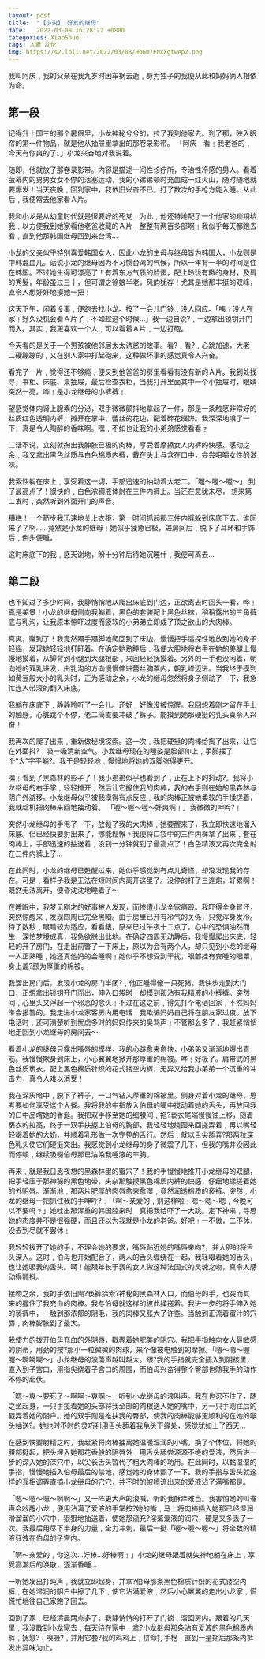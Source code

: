```yaml
---
layout: post
title:  "【小说】 好友的继母"
date:   2022-03-08 16:28:22 +0800
categories: XiaoShuo
tags: 人妻 乱伦
img: https://s2.loli.net/2022/03/08/HbGm7FNxXgtwep2.png
---
```

我叫阿庆﹐我的父亲在我九岁时因车祸去逝﹐身为独子的我便从此和妈妈俩人相依为命。

## 第一段

记得升上国三的那个暑假里，小龙神秘兮兮的，拉了我到他家去。到了那，映入眼帘的第一件物品，就是他从抽屉里拿出的那卷录影带。 「阿庆﹐看﹗我老爸的﹐今天有你爽的了。」小龙兴奋地对我说着。

随即，他就放了那卷录影带。内容是描述一间性诊疗所，专治性冷感的男人。看着萤幕内的男男女女不停的活塞运动，我的小弟弟顿时充血成一红火山，随时随地就要爆发！当天夜晚﹐回到家中，我依旧兴奋不已，打了数次的手枪方能入睡。从此后﹐我便常去他家看Ａ片。

我和小龙是从幼童时代就是很要好的死党﹐为此﹐他还特地配了一个他家的锁钥给我﹐以方便我到她家看他老爸收藏的Ａ片﹐整整有两百多部啊﹗我似乎每天都跑去看﹐直到他那韩国继母回到来台湾…

小龙的父亲似乎特别喜爱韩国女人，因此小龙的生母与继母皆为韩国人，小龙则是中韩混血儿。话说小龙的继母因为不习惯台湾的气候，所以一年有一半的时间是住在韩国。不过她生得可漂亮了！有着东方气质的脸蛋，配上玲珑有緻的身材，及肩的秀髮，年龄虽过三十，但可谓之徐娘半老，风韵犹存！尤其是她那丰挺的双峰，直令人想好好地摸她一把！

这天下午，闲着没事﹐便跑去找小龙。按了一会儿门铃﹐没人回应。「咦﹖没人在家﹗好久没机会看Ａ片了﹐不如趁这个时候…」我一边自说?﹐一边拿出锁钥开门而入。其实﹐我更喜欢一个人﹐可以看着Ａ片﹐一边打砲。

今天看的是关于一个男孩被他邻居太太诱惑的故事。看?﹑看?﹐心跳加速，大老二硬蹦蹦的﹐又在别人家中打起砲来，这种做坏事的感觉真令人兴奋。

看完了一片﹐觉得还不够瘾﹐便又到他爸爸的房里看看有没有新的Ａ片。我到处找寻，书柜、床底、桌抽屉，最后检查衣柜，当我打开里面其中一个小抽屉时，眼睛突然一亮。哗﹗是小龙继母的小裤裤﹗

望感觉体内肾上腺素的分泌，双手微微颤抖地拿起了一件，那是一条触感非常好的丝质红色透明内裤，摊开在掌中，蕾丝的花边，配着碎花缀饰。我深深地嗅了一下，真是令人陶醉的香味啊。嘿﹐不如也让我的小弟弟感觉看看﹖

二话不说，立刻就掏出我肿胀已极的肉棒，享受着摩擦女人内裤的快感。感动之余﹐我又拿出黑色丝质与白色棉质内裤，戴在头上与含在口中，尝尝咀嚼女性的滋味。

我索性躺在床上﹐享受着这一切，手部迅速的抽动着大老二。「喔～喔～喔～」 到了最高点了！很快的﹐白色浓稠液体射在三件内裤上。当还在意犹未尽， 想来第二发时﹐突然听到外面开门的声音。

糟糕！一个箭步我迅速地关上衣柜，第一时间抓起那三件内裤躲到床底下去。谁回来了？啊……竟然是小龙的继母﹗她似乎疲惫已极，进房间后﹐脱下了耳环和手饰后﹐倒头便睡。

这时床底下的我﹐感天谢地，盼十分钟后待她沉睡什﹐我便可离去… 

## 第二段

也不知过了多少时间，我静悄悄地从爬出床底到门边，正欲离去时回头一看，哗﹗真是美景！小龙的继母侧向我躺着，黑色的套装配上黑色丝袜，稍稍露出的三角裤底与乳沟，让我原本惊吓过度而疲软的小弟弟立即成了顶之欲出的大肉棒。

真爽，赚到了！我竟然蹑手蹑脚地爬回到了床边，慢慢把手适探性地放到她的身子轻摇，发现她轻轻地打鼾着。在确定她熟睡后﹐我便大胆地将右手在她的美腿上慢慢地摸着，从脚背到小腿到大腿根部﹐来回轻轻抚摸着。另外的一手也没闲着，朝向她的双乳进发，由乳沟的方向慢慢伸进蕾丝胸罩内，朝乳峰迈进。当我终于摸到如黄豆般大小的乳头时，正为感动之余，小龙的继母忽然将身子侧动了一下，我急忙连人带滚的翻入床底。

我躺在床底下﹐静静聆听了一会儿。还好﹐好像没被惊醒。我回想着刚才留在手上的触感，心脏跳个不停，老二简直要冲破了裤子。能摸到她那硬挺的乳头真令人兴奋！

我再次的爬了出来﹐重新做秘境探索。这一次﹐我把硬挺的肉棒给掏了出来，让它在外面抖?﹐吸一吸清新空气。小龙继母现在的睡姿是脸部仰上﹐手脚摆了个“大”字平躺?。我于是轻轻地﹑慢慢地将她的双脚张得更开。

嘿﹗看到了黑森林的影子了！我小弟弟似乎也看到了﹐正在上下的抖动?。我将小龙继母的右手掌﹐轻轻摊开﹐然后让它握住我的肉棒，我的右手则在她的黑森林与阴户外游移。小龙继母似乎被我摸得有点反应﹐我的肉棒正被她柔软的手揉搓着，我就趁机把肉棒来回地抽动着。 「喔～喔～喔～好爽啊﹗」我微微的呻吟?﹗

突然小龙继母的手甩了一下，放鬆了我的大肉棒﹐她要醒来了，我立即快速地溜入床底。但已经快要射出来了，哪能鬆懈﹖我便将口袋中的三件内裤拿了出来﹐套在肉棒上，手部迅速的抽送着﹐没到一分钟就到了最高点了！白色精液又再次完全射在三件内裤上了…

在此同时，小龙的继母已甦醒过来，她似乎感觉到有点儿奇怪，却没发现我的存在。可是﹐看样子我是无法在短时间内离开这里了。没停的打了三连炮，好累啊！既然无法离开，便昏沈沈地睡着了～ 

在睡眠中，我梦见刚才的好事被人发现，而惨遭小龙全家痛殴。我吓得全身冒汗，突然惊醒来﹐发现四周已完全黑暗。由于房里已开有冷气的关係，只觉浑身发冷。待了数秒﹐眼睛较为适应，看看錶，原来已过午夜十二点了。心中的恐惧油然而生，深怕梦境成真，我急欲脱出此地。在确定四周无动静后，我慢慢爬出床底，轻轻的开了房门，在走出前瞥了一下床上，原以为会有两个人，却只见到小龙的继母一人正熟睡﹐她还真他妈的会睡啊﹗她似乎不想受到干扰，眼部挂有安睡的眼罩，身上盖?颇为厚重的棉被。

我溜出房门后，发现小龙的房门半闭?﹐他正睡得像一只死猪。我快步走到大门口，正想拿出锁钥开门而出，伸入口袋时﹐却摸到那沾有我精液的小裤裤。突然间﹐心里头又浮起一个邪恶的念头﹗不过在这之前﹐得先打个电话回家﹐不然妈妈準会报警的。我走进小龙家客房内用电话﹐我欺骗妈妈自己将在朋友家过夜。放下电话时﹐还可清楚听到忧虑多时的妈妈传来的臭骂声﹗不管那么多了﹐我赶紧悄悄地走回到小龙继母的房间去～

看着小龙的继母只露出嘴唇的模样，我的心跳愈来愈快，小弟弟又渐渐地爆出青筋。我慢慢欺身到床上，小心翼翼地掀开那厚重的棉被。哗﹗好极了。肩带式的黑色丝质亵衣，配上黑色棉质针织的花式镂空内裤，无异又给我小弟弟一个沉重的冲击力，真令人难以消受！

我在深灰暗中﹐脱下了裤子，一口气钻入厚重的棉被里。侧身对着小龙的继母，思考要如何享受这个大餐。我将我的中指放入伯母的嘴中搅动着她的舌头，再放回我的口中品嚐她的香涎。我把双手移至她的细腰间﹐拖?亵衣尾端慢慢往上移，随着亵衣的拉高，终于一双手扶握上伯母的胸部。我轻轻地绕圆来回搓弄着﹐再以嘴轻轻啜着她的大奶，并顺着乳形做一次完整的舌行。然后﹐就以舌尖舔弄?那两粒深色乳头使它们硬挺突出。我感觉到小龙继母的身子微震了几下，但我的嘴并没因此而停顿﹐继续吸啜伯母那已沾染我唾液的丰胸。

再来﹐就是我日思夜想的黑森林里的蜜穴了！我的手慢慢地推开小龙继母的双腿，把手轻压于那神秘的黑色地带，夹杂那触摸黑色棉质内裤的快感，仔细地揉搓着她的外阴唇。渐渐地﹐那两片肥厚的肉唇愈来愈湿﹐竟然润透棉质的亵裤。突然﹐小龙的继母一把抓住我的手呻呼?﹕「啊～亲爱的﹐别这样啦﹗嗯～嗯～嗯﹐今晚可以不要吗﹖」她吐出那浑重的韩国腔来时﹐真把我给吓了一大跳。定下神来﹐寻思她的态度并不是很强硬，而且还以为我就是小龙的老爸。好吧﹗一不做，二不休，没去到尽就不罢休﹗

我轻轻拨开了她的手，不理会她的要求，嘴唇贴近她的嘴唇亲吻?，并大胆的将舌头深入。这时﹐伯母也开始配合了，两人的舌头缠绕在一起，我轻啜着她的舌头，也让她吸我的舌头。啊！能跟年长于我的女人做这种法国式的灵魂之吻，真令人感动得颤抖。

接吻之余，我的手依旧隔?亵裤探索?神秘的黑森林入口，而伯母的手，也突而其来的握住了我充血的肉棒。我与伯母就这样的彼此揉搓着。我进一步的将手伸入她的亵裤中，一触到那浓郁的阴毛，我的肉棒又胀大了许些。当触到正流着蜜汁的穴唇﹐肉棒膨胀到了最大。

我使力的拨开伯母充血的外阴唇，戳弄着她肥美的阴穴。我把手指触向女人最敏感的阴蒂，用劲的按?那小一粒微微的肉球，来个像被电触到的摩擦。「嗯～嗯～喔喔～啊啊啊～」小龙继母的浪蕩声越叫越大。跟?我的手指就完全插入到阴核里，直入到子宫口，用指尖绕着子宫口的周围，而伯母兴奋得整个臀部也随我手的动作不停的起伏。

「嗯～爽～要死了～啊啊～爽啊～」听到小龙继母的浪叫声。我在也忍不住了，随之坐起身，一只手揽着她的头部将我全部的肉根送入她的嘴中，另一只手则往后的戳弄着她的阴户。她的双手则是推扶我的臀部，使我的肉棒能够更顺利的在她的喉头抽送?。她也时不时的灵巧利用舌头舔着我龟头下缘处，感觉犹如上了西天…

在感到快要射精之时，我赶紧将肉棒抽离她温暖湿润的小嘴，换了个体位，将她的腰部挺起，把头埋入她那花香般的阴唇外﹐用舌头舔尝源源不绝的爱液，然后进一步的深入她的深穴中，以尖长舌头暂代了粗大肉棒的功用。在此同时，以黏湿湿的手指，慢慢地插入伯母最后的禁地，感觉她的身体颤了一下。我的手指与舌头就这样的互相调弄直搞小龙继母的穴穴，并不时的被喷流出来的爱液沾了满嘴都是。

「嗯～嗯～嗯～啊啊～」又一阵更大声的浪喊，听的我酥痒难当。我害怕她的叫春声会吵醒小龙﹐便用沾满了爱液的手掌按?她的嘴﹐马上将肉棒插入她那已经湿润滑溜溜的小穴中，狠狠地抽送着，使她那流充?淫蕩爱液的润穴，硬是又多丢了一次。我最后用尽下半身的力量﹐全力冲刺，最后一挺「喔～喔～喔～」将全数的精液狂洩在伯母的子宫内。

「啊～亲爱的﹐你这次…好棒…好棒啊﹗」小龙的继母跟着就失神地躺在床上﹐享受高潮后的涣散，逐渐昏睡…

一听她发出打盹声﹐我就立即起身，并拿?伯母那条黑色棉质针织的花式镂空内裤﹐在她湿润的阴户中擦了几下﹐使它沾满爱液﹐然后小心翼翼的走出小龙家﹐慌慌忙地往自己家跑了回去。

回到了家﹐已经清晨两点多了。我静悄悄的打开了门锁﹐溜回房内。跟着的几天里﹐我没敢到小龙家去﹐每天待在家中﹐拿?小龙继母那条沾有爱液的黑色棉质内裤﹐抚慰?﹑嗅吸?﹐并用它套?我的鸡鸡上﹐拼命打手枪﹐直到一星期后那条内裤发出异味为止。